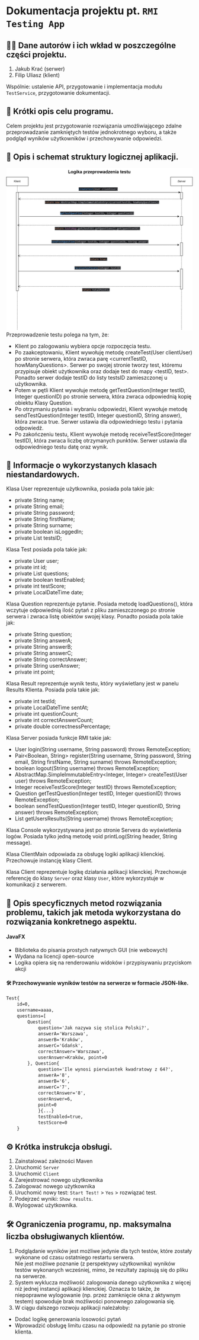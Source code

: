 # Dokumentacja projektu pt. `RMI Testing App`
## 👨‍💻 Dane autorów i ich wkład w poszczególne części projektu.
1. Jakub Krać (serwer)
2. Filip Uliasz (klient)

Wspólnie: ustalenie API, przygotowanie i implementacja modułu `TestService`, przygotowanie dokumentacji.

## 📖 Krótki opis celu programu.
Celem projektu jest przygotowanie rozwiązania umożliwiającego zdalne przeprowadzanie zamkniętych testów jednokrotnego wyboru, a także podgląd wyników użytkowników i przechowywanie odpowiedzi. 

## 📖 Opis i schemat struktury logicznej aplikacji.
![Opis alternatywny](sekwencje_logika_testu.png)
Przeprowadzenie testu polega na tym, że:
- Klient po zalogowaniu wybiera opcje rozpoczęcia testu.
- Po zaakceptowaniu, Klient wywołuję metodę createTest(User clientUser) po stronie serwera, która zwraca parę <currentTestID, howManyQuestions>. Serwer po swojej stronie tworzy test, któremu przypisuje obiekt użytkownika oraz dodaje test do mapy <testID, test>. Ponadto serwer dodaje testID do listy testsID zamieszczonej u użytkownika.
- Potem w pętli Klient wywołuje metodę getTestQuestion(Integer testID, Integer questionID)  po stronie serwera, która zwraca odpowiednią kopię obiektu Klasy Question.
- Po otrzymaniu pytania i wybraniu odpowiedzi, Klient wywołuje metodę sendTestQuestion(Integer testID, Integer questionID, String answer), która zwraca true. Serwer ustawia dla odpowiedniego testu i pytania odpowiedź.
- Po zakończeniu testu, Klient wywołuje metodę receiveTestScore(Integer testID), która zwraca liczbę otrzymanych punktów. Serwer ustawia dla odpowiedniego testu datę oraz wynik.

## 📂 Informacje o wykorzystanych klasach niestandardowych.
Klasa User reprezentuje użytkownika, posiada pola takie jak:
- private String name;
- private String email;
- private String password;
- private String firstName;
- private String surname;
- private boolean isLoggedIn;
- private List<Integer> testsID;

Klasa Test posiada pola takie jak:
- private User user;
- private int id;
- private List<Question> questions;
- private boolean testEnabled;
- private int testScore;
- private LocalDateTime date;

Klasa Question reprezentuje pytanie. Posiada metodę loadQuestions(), która wczytuje odpowiednią ilość pytań z pliku zamieszczonego po stronie serwera i zwraca listę obiektów swojej klasy. Ponadto posiada pola takie jak:
- private String question;
- private String answerA;
- private String answerB;
- private String answerC;
- private String correctAnswer;
- private String userAnswer;
- private int point;

Klasa Result reprezentuje wynik testu, który wyświetlany jest w panelu Results Klienta. Posiada pola takie jak:
- private int testId;
- private LocalDateTime sentAt;
- private int questionCount;
- private int correctAnswerCount;
- private double correctnessPercentage;

Klasa Server posiada funkcje RMI takie jak:
- User login(String username, String password) throws RemoteException;
- Pair<Boolean, String> register(String username, String password, String email, String firstName, String surname) throws RemoteException;
- boolean logout(String username) throws RemoteException;
- AbstractMap.SimpleImmutableEntry<Integer, Integer> createTest(User user) throws RemoteException;
- Integer receiveTestScore(Integer testID) throws RemoteException;
- Question getTestQuestion(Integer testID, Integer questionID) throws RemoteException;
- boolean sendTestQuestion(Integer testID, Integer questionID, String answer) throws RemoteException;
- List<Result> getUsersResults(String username) throws RemoteException;

Klasa Console wykorzystywana jest po stronie Servera do wyświetlenia logów. Posiada tylko jedną metodę void printLog(String header, String message).

Klasa ClientMain odpowiada za obsługę logiki aplikacji klienckiej. Przechowuje instancję klasy Client.

Klasa Client reprezentuje logikę działania aplikacji klienckiej. Przechowuje referencję do klasy `Server` oraz klasy `User`, które wykorzystuje w komunikacji z serwerem.

## 📖 Opis specyficznych metod rozwiązania problemu, takich jak metoda wykorzystana do rozwiązania konkretnego aspektu.
#### JavaFX
- Biblioteka do pisania prostych natywnych GUI (nie webowych)
- Wydana na licencji open-source
- Logika opiera się na renderowaniu widoków i przypisywaniu przyciskom akcji

#### 🛠️ Przechowywanie wyników testów na serwerze w formacie JSON-like. 
```
Test{
    id=0, 
    username=aaaa, 
    questions=[
        Question{
            question='Jak nazywa się stolica Polski?', 
            answerA='Warszawa', 
            answerB='Kraków', 
            answerC='Gdańsk', 
            correctAnswer='Warszawa', 
            userAnswer=Kraków, point=0
        }, Question{
            question='Ile wynosi pierwiastek kwadratowy z 64?', 
            answerA='8', 
            answerB='6', 
            answerC='7', 
            correctAnswer='8', 
            userAnswer=6, 
            point=0
            }{...} 
            testEnabled=true, 
            testScore=0
    }
```
    
## ⚙️ Krótka instrukcja obsługi.
1. Zainstalować zależności Maven
2. Uruchomić `Server`
3. Uruchomić `Client`
4. Zarejestrować nowego użytkownika
5. Zalogować nowego użytkownika
6. Uruchomić nowy test: `Start Test!` > `Yes` > rozwiązać test. 
7. Podejrzeć wyniki: `Show results`. 
8. Wylogować użytkownika. 

## 🛠️ Ograniczenia programu, np. maksymalna liczba obsługiwanych klientów.
1. Podglądanie wyników jest możliwe jedynie dla tych testów, które zostały wykonane od czasu ostatniego restartu serwera. \
Nie jest możliwe poznanie (z perspektywy użytkownika) wyników testów wykonanych wcześniej, mimo, że rezultaty zapisują się do pliku na serwerze. 
2. System wyklucza możliwość zalogowania danego użytkownika z więcej niż jednej instancji aplikacji klienckiej. Oznacza to także, że niepoprawne 
wylogowanie (np. przez zamknięcie okna z aktywnym testem) spowoduje brak możliwości ponownego zalogowania się.
3. W ciągu dalszego rozwoju aplikacji należałoby:
- Dodać logikę generowania losowości pytań
- Wprowadzić obsługę limitu czasu na odpowiedź na pytanie po stronie klienta.
